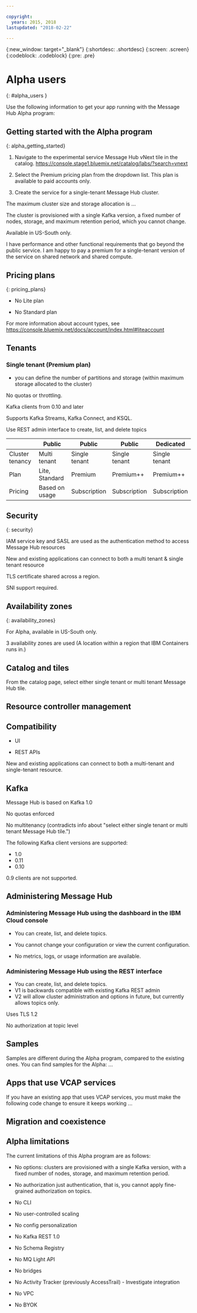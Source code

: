 ```yaml
---

copyright:
  years: 2015, 2018
lastupdated: "2018-02-22"

---
```


{:new_window: target="_blank"}
{:shortdesc: .shortdesc}
{:screen: .screen}
{:codeblock: .codeblock}
{:pre: .pre}

<!-- Notes from chat with Charlie 

Different plan for provisioning

Quality of service from each plan

Life of a user through cycle - APIs, feature sets

-->

# Alpha users
{: #alpha_users }

Use  the following information to get your app running with the Message Hub Alpha program:


## Getting started with the Alpha program
{: alpha_getting_started}

1. Navigate to the experimental service Message Hub vNext tile in the catalog. https://console.stage1.bluemix.net/catalog/labs/?search=vnext

2. Select the Premium pricing plan from the dropdown list. This plan is available to paid accounts only.

3. Create the service for a single-tenant Message Hub cluster.

The maximum cluster size and storage allocation is ...

The cluster is provisioned with a single Kafka version, a fixed number of nodes, storage, and maximum retention period, which you cannot change.

Available in US-South only.

I have performance and other functional requirements that go beyond the public service. I am happy to pay a premium for a single-tenant version of the service on shared network and shared compute.

## Pricing plans
{: pricing_plans}

* No Lite plan

* No Standard plan
	
For more information about account types, see https://console.bluemix.net/docs/account/index.html#liteaccount
	
	
## Tenants

### Single tenant (Premium plan)

 - you can define the number of partitions and storage (within maximum storage allocated to the cluster)

No quotas or throttling.

Kafka clients from 0.10 and later

Supports Kafka Streams, Kafka Connect, and KSQL.

Use REST admin interface to create, list, and delete topics



|   |Public   |Public   |Public   |Dedicated   |
|---|---|---|---|---|
|Cluster tenancy   |Multi tenant   |Single tenant   |Single tenant   |Single tenant   |
|Plan   |Lite, Standard   |Premium   |Premium++   |Premium++   |
|Pricing   |Based on usage   |Subscription   |Subscription   |Subscription   |


## Security
{: security}

IAM  service key and SASL are used as the authentication method to access Message Hub resources

New and existing applications can connect to both a multi tenant & single tenant resource 

TLS certificate shared across a region.

SNI support required.


## Availability zones
{: availability_zones}

For Alpha, available in US-South only.

3 availability zones are used
(A location within a region that IBM Containers runs in.)


## Catalog and tiles
From the catalog page, select either single tenant or multi tenant Message Hub tile.

## Resource controller management

## Compatibility

* UI

* REST APIs

New and existing applications can connect to both a multi-tenant and single-tenant resource. 


## Kafka

Message Hub is based on Kafka 1.0

No quotas enforced

No multitenancy (contradicts info about "select either single tenant or multi tenant Message Hub tile.")

The following Kafka client versions are supported:

* 1.0
* 0.11
* 0.10 

0.9 clients are not supported.


## Administering Message Hub

### Administering Message Hub using the dashboard in the IBM Cloud console

* You can create, list, and delete topics.

* You cannot change your configuration or view the current configuration.

* No metrics, logs, or usage information are available.


### Administering Message Hub using the REST interface

* You can create, list, and delete topics.
* V1 is backwards compatible with existing Kafka REST admin
* V2 will allow cluster administration and options in future, but currently allows topics only.

Uses TLS 1.2

No authorization at topic level


## Samples

Samples are different during the Alpha program, compared to the existing ones. You can find samples for the Alpha: ...


## Apps that use VCAP services

If you have an existing app that uses VCAP services, you  must make the following code change to ensure it keeps working ...

## Migration and coexistence


## Alpha limitations

The current limitations of this Alpha program are as follows:

- No options: clusters are provisioned with a single Kafka version, with a fixed number of nodes, storage, and maximum retention period.

- No authorization just authentication, that is, you cannot apply fine-grained authorization on topics.

- No CLI

- No user-controlled scaling

- No config personalization

- No Kafka REST 1.0

- No Schema Registry 

- No MQ Light API

- No bridges

- No Activity Tracker (previously AccessTrail) - Investigate integration

- No VPC

- No BYOK






